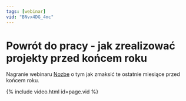 ```yaml
---
tags: [webinar]
vid: "BNvx4DG_4mc"
---
```


# Powrót do pracy - jak zrealizować projekty przed końcem roku

Nagranie webinaru [Nozbe][n] o tym jak zmaksić te ostatnie miesiące przed końcem roku. 

{% include video.html id=page.vid %}

<!--More-->


[n]: https://nozbe.com/